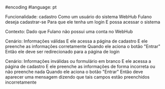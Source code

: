 #encoding 
#language: pt

Funcionalidade: cadastro
    Como um usuário do sistema WebHub 
    Fulano deseja cadastrar-se 
    Para que ele tenha um login 
    E possa acessar o sistema 
    
Contexto: 
    Dado que Fulano não possui uma conta no WebHub 
    
Cenário: Informações válidas 
    E ele acessa a página de cadastro 
    E ele preenche as informações corretamente 
    Quando ele aciona o botão "Entrar" 
    Então ele deve ser redirecionado para a página de login
    
Cenário: Informações inválidas ou formulário em branco 
    E ele acessa a página de cadastro 
    E ele preenche as informações de forma incorreta ou não preenche nada 
    Quando ele aciona o botão "Entrar"
    Então deve aparecer uma mensagem dizendo que tais campos estão preenchidos incorretamente
    
    
    
    
